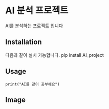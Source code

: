AI 분석 프로젝트
==========
AI를 분석하는 프로젝트 입니다

Installation
-------------
다음과 같이 설치 가능합니다.
            pip install AI_project
  
 
  Usage
  -------------
    print("AI를 같이 공부해요")  

 Image
 -------------
